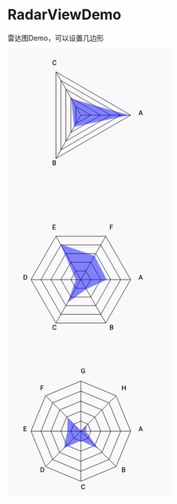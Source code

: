 # RadarViewDemo
雷达图Demo，可以设置几边形

![Image](https://github.com/zhengxyou/RadarViewDemo/blob/master/ezgif-1-39a51fccab.gif)
